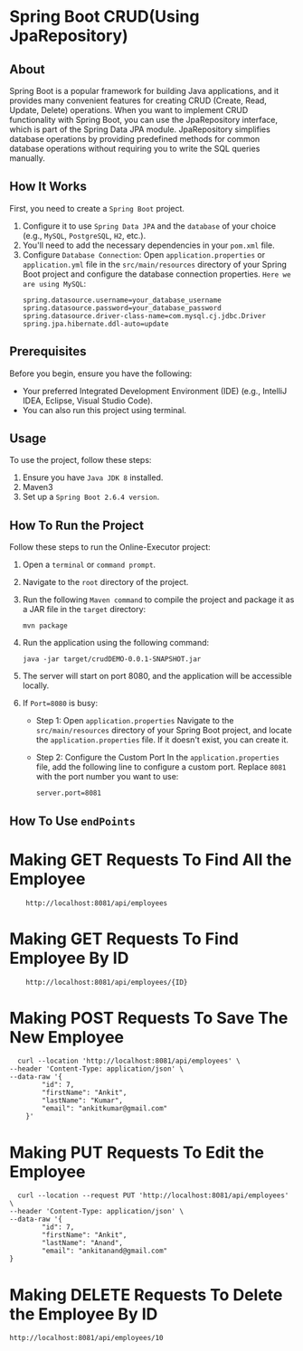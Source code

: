 # Spring Boot CRUD(Using JpaRepository)

## About

Spring Boot is a popular framework for building Java applications, and it provides many convenient features for creating CRUD (Create, Read, Update, Delete) operations.
When you want to implement CRUD functionality with Spring Boot, you can use the JpaRepository interface, which is part of the Spring Data JPA module. JpaRepository simplifies database operations by providing predefined methods for common database operations without requiring you to write the SQL queries manually.

## How It Works
First, you need to create a `Spring Boot` project.
1. Configure it to use `Spring Data JPA` and the `database` of your choice (e.g., `MySQL`, `PostgreSQL`, `H2`, etc.).
2. You'll need to add the necessary dependencies in your `pom.xml` file.
3. Configure `Database Connection`:
   Open `application.properties` or `application.yml` file in the `src/main/resources` directory of your Spring Boot project and configure the database connection properties. `Here we are using MySQL`:
   ```spring.datasource.url=jdbc:mysql://localhost:3306/your_database_name
   spring.datasource.username=your_database_username
   spring.datasource.password=your_database_password
   spring.datasource.driver-class-name=com.mysql.cj.jdbc.Driver
   spring.jpa.hibernate.ddl-auto=update
   ```

## Prerequisites

Before you begin, ensure you have the following:
- Your preferred Integrated Development Environment (IDE) (e.g., IntelliJ IDEA, Eclipse, Visual Studio Code).
- You can also run this project using terminal.


## Usage
To use the project, follow these steps:

1. Ensure you have `Java JDK 8` installed.
2. Maven3
3. Set up a `Spring Boot 2.6.4 version`.

## How To Run the Project

Follow these steps to run the Online-Executor project:

1. Open a `terminal` or `command prompt`.
2. Navigate to the `root` directory of the project.
3.  Run the following `Maven command` to compile the project and package it as a JAR file in the `target` directory:
     ```
    mvn package
    ```
4. Run the application using the following command:
    ```
   java -jar target/crudDEMO-0.0.1-SNAPSHOT.jar
   ```
5. The server will start on port 8080, and the application will be accessible locally.

6. If `Port=8080` is busy:

    - Step 1: Open `application.properties`
      Navigate to the `src/main/resources` directory of your Spring Boot project, and locate the `application.properties` file. If it doesn't exist, you can create it.

    - Step 2: Configure the Custom Port
      In the `application.properties` file, add the following line to configure a custom port. Replace `8081` with the port number you want to use:

       ```
       server.port=8081
        ```

## How To Use `endPoints`
# Making GET Requests To Find All the Employee
```
    http://localhost:8081/api/employees
```
# Making GET Requests To Find Employee By ID
```
    http://localhost:8081/api/employees/{ID}
```
# Making POST Requests To Save The New Employee
```
  curl --location 'http://localhost:8081/api/employees' \
--header 'Content-Type: application/json' \
--data-raw '{
        "id": 7,
        "firstName": "Ankit",
        "lastName": "Kumar",
        "email": "ankitkumar@gmail.com"
    }'
```
# Making PUT Requests To Edit the Employee
```
  curl --location --request PUT 'http://localhost:8081/api/employees' \
--header 'Content-Type: application/json' \
--data-raw '{
        "id": 7,
        "firstName": "Ankit",
        "lastName": "Anand",
        "email": "ankitanand@gmail.com"
}
```

# Making DELETE Requests To Delete the Employee By ID
```
http://localhost:8081/api/employees/10
```



   
    
  
    

  

    
